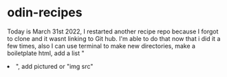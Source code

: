 # odin-recipes
Today is March 31st 2022, I restarted another recipe repo because I forgot to clone and it wasnt linking to Git hub.  I'm able to do that now that i did it a few times, also I can use terminal to make new directories, make a boiletplate html, add a list "<li>", add pictured or "img src" 